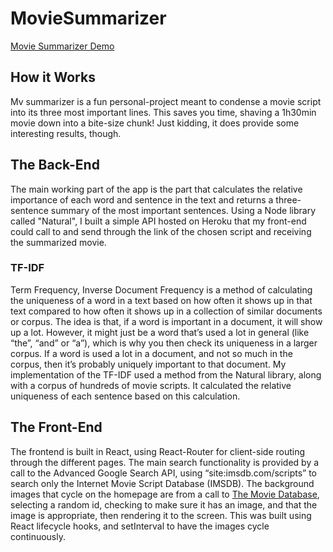 # MovieSummarizer
<a href="https://ktichmann.github.io/MovieSummarizer/#/" target="_blank">Movie Summarizer Demo</a>

## How it Works

Mv summarizer is a fun personal-project meant to condense a movie script into its three most important lines. This saves you time, shaving a 1h30min movie down into a bite-size chunk! Just kidding, it does provide some interesting results, though.

## The Back-End

The main working part of the app is the part that calculates the relative importance of each word and sentence in the text and returns a three-sentence summary of the most important sentences. Using a Node library called "Natural", I built a simple API hosted on Heroku that my front-end could call to and send through the link of the chosen script and receiving the summarized movie.

### TF-IDF
Term Frequency, Inverse Document Frequency is a method of calculating the uniqueness of a word in a text based on how often it shows up in that text compared to how often it shows up in a collection of similar documents or corpus. The idea is that, if a word is important in a document, it will show up a lot. However, it might just be a word that’s used a lot in general (like “the”, “and” or “a”), which is why you then check its uniqueness in a larger corpus. If a word is used a lot in a document, and not so much in the corpus, then it’s probably uniquely important to that document. My implementation of the TF-IDF used a method from the Natural library, along with a corpus of hundreds of movie scripts. It calculated the relative uniqueness of each sentence based on this calculation.

## The Front-End
The frontend is built in React, using React-Router for client-side routing through the different pages. The main search functionality is provided by a call to the Advanced Google Search API, using “site:imsdb.com/scripts” to search only the Internet Movie Script Database (IMSDB). The background images that cycle on the homepage are from a call to [The Movie Database](https://www.themoviedb.org/en), selecting a random id, checking to make sure it has an image, and that the image is appropriate, then rendering it to the screen. This was built using React lifecycle hooks, and setInterval to have the images cycle continuously.
